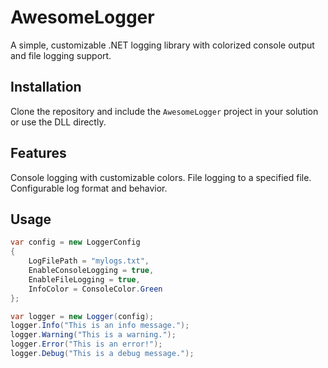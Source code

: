 # AwesomeLogger
A simple, customizable .NET logging library with colorized console output and file logging support.

## Installation
Clone the repository and include the `AwesomeLogger` project in your solution or use the DLL directly.

## Features
Console logging with customizable colors.
File logging to a specified file.
Configurable log format and behavior.

## Usage

```csharp
var config = new LoggerConfig
{
    LogFilePath = "mylogs.txt",
    EnableConsoleLogging = true,
    EnableFileLogging = true,
    InfoColor = ConsoleColor.Green
};

var logger = new Logger(config);
logger.Info("This is an info message.");
logger.Warning("This is a warning.");
logger.Error("This is an error!");
logger.Debug("This is a debug message.");
